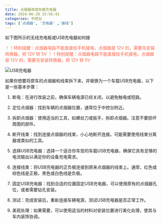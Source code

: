 ```yaml
---
title: 点烟器改成车载充电器
date: 2024-06-28 15:56:43
categories: 中控台
tags: ['点烟器', '充电器' ,'接线']
---
```


如下图所示的无线充电板或USB充电器如何接

<font color=#FF6347>！！特别提醒：点烟器电路不能直接给手机接电，点烟器是 12V 的，需要先安装转换器，把 12V 转 5V</font>
<font color=#FF6347>！！特别提醒：点烟器电路不能直接给手机接电，点烟器是 12V 的，需要先安装转换器，把 12V 转 5V</font>

![USB充电器](https://img.picui.cn/free/2024/06/28/667e6ed1498ac.png)

如果你想要将原车的点烟器和线束拆下来，并替换为一个车载USB充电器，以下是一些基本步骤：

1. 断电：在进行改装之前，确保车辆电源已经关闭，以避免触电或短路。

2. 定位点烟器：找到车辆的点烟器位置，通常位于中控台附近。

3. 拆卸点烟器：使用适当的工具，如螺丝刀或扳手，拆卸点烟器。注意不要损坏周围的部件。

4. 断开线束：找到连接点烟器的线束，小心地断开连接。可能需要使用线束分离器或类似的工具。

5. 选择USB充电器：选择一个适合你车型的车载USB充电器，确保它具有足够的电流输出以满足你的设备充电需求。

6. 连接线束：将USB充电器的正负极连接到原来点烟器的线束上。通常，红色或棕色线是正极，黑色或白色线是负极。

7. 固定USB充电器：找到合适的位置固定USB充电器，可以使用原有的点烟器孔位，或者需要钻孔安装。

8. 测试：完成安装后，重新连接车辆电源，测试USB充电器是否正常工作。

9. 美观处理：如果需要，可以使用适当的材料对安装位置进行美化处理，使其与车内装饰协调。